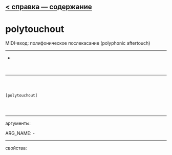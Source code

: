 [< справка — содержание](ceammc_lib.html)
---

# polytouchout


MIDI-вход: полифоническое послекасание (polyphonic aftertouch)

---

-
<br>


---


```



[polytouchout]


            
```

---
аргументы:

ARG_NAME: -<br>

---
свойства:


